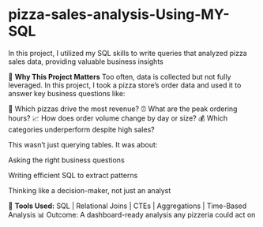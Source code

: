 # pizza-sales-analysis-Using-MY-SQL 
In this project, I utilized my SQL skills to write queries that analyzed pizza sales data, providing valuable business insights 


🎯 **Why This Project Matters**
Too often, data is collected but not fully leveraged. In this project, I took a pizza store’s order data and used it to answer key business questions like:



🍕 Which pizzas drive the most revenue?
⏰ What are the peak ordering hours?
📈 How does order volume change by day or size?
💰 Which categories underperform despite high sales?

This wasn’t just querying tables. It was about:

Asking the right business questions

Writing efficient SQL to extract patterns



Thinking like a decision-maker, not just an analyst

🔧 **Tools Used:** SQL | Relational Joins | CTEs | Aggregations | Time-Based Analysis
📊 Outcome: A dashboard-ready analysis any pizzeria could act on
